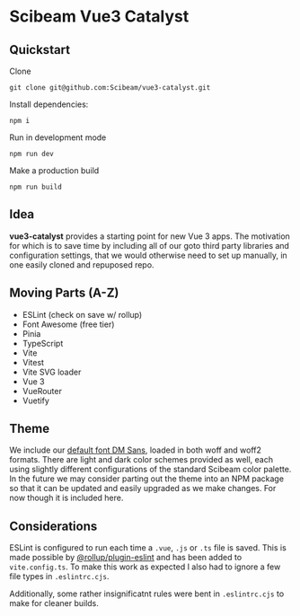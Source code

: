 # Scibeam Vue3 Catalyst

## Quickstart
Clone
```
git clone git@github.com:Scibeam/vue3-catalyst.git
```

Install dependencies:
```
npm i
```

Run in development mode
```
npm run dev
```

Make a production build
```
npm run build
```

## Idea
__vue3-catalyst__ provides a starting point for new Vue 3 apps. The motivation for which is to save time by including all of our goto third party libraries and configuration settings, that we would otherwise need to set up manually, in one easily cloned and repuposed repo.

## Moving Parts (A-Z)
  * ESLint (check on save w/ rollup)
  * Font Awesome (free tier)
  * Pinia
  * TypeScript
  * Vite
  * Vitest
  * Vite SVG loader
  * Vue 3
  * VueRouter
  * Vuetify

## Theme
We include our [default font DM Sans](https://fonts.google.com/specimen/DM+Sans?query=dm+sans), loaded in both woff and woff2 formats. There are light and dark color schemes provided as well, each using slightly different configurations of the standard Scibeam color palette. In the future we may consider parting out the theme into an NPM package so that it can be updated and easily upgraded as we make changes. For now though it is included here.

## Considerations
ESLint is configured to run each time a `.vue`, `.js` or `.ts` file is saved. This is made possible by [@rollup/plugin-eslint](https://www.npmjs.com/package/@rollup/plugin-eslint) and has been added to `vite.config.ts`. To make this work as expected I also had to ignore a few file types in `.eslintrc.cjs`.

Additionally, some rather insignificatnt rules were bent in `.eslintrc.cjs` to make for cleaner builds.
